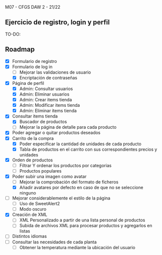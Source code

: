 M07 - CFGS DAW 2 - 21/22
## Ejercicio de registro, login y perfil

TO-DO:

## Roadmap
- [x] Formulario de registro
- [x] Formulario de log in
    - [ ] Mejorar las validaciones de usuario
    - [X] Encriptación de contraseñas
- [x] Página de perfil
    - [X] Admin: Consultar usuarios
    - [X] Admin: Eliminar usuarios
    - [X] Admin: Crear items tienda
    - [X] Admin: Modificar items tienda
    - [X] Admin: Eliminar items tienda
- [X] Consultar items tienda
    - [X] Buscador de productos
    - [ ] Mejorar la página de detalle para cada producto
- [X] Poder agregar o quitar productos deseados
- [X] Carrito de la compra
    - [X] Poder especificar la cantidad de unidades de cada producto
    - [X] Tabla de productos en el carrito con sus correspondientes precios y unidades
- [x] Orden de productos
    - [ ] Filtrar Y ordenar los productos por categorias
    - [ ] Productos populares
- [x] Poder subir una imagen como avatar
    - [ ] Mejorar la comprobación del formato de ficheros
    - [X] Añadir avatares por defecto en caso de que no se seleccione ninguno
- [ ] Mejorar considerablemente el estilo de la página
    - [ ] Uso de SweetAlert2
    - [ ] Modo oscuro
- [x] Creación de XML
    - [ ] XML Personalizado a partir de una lista personal de productos
    - [ ] Subida de archivos XML para procesar productos y agregarlos en listas
- [ ] Distintos idiomas
- [ ] Consultar las necesidades de cada planta
    - [ ] Obtener la temperatura mediante la ubicación del usuario
